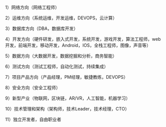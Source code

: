 1）网络方向（网络工程师）

2）运维方向（系统运维，开发运维，DEVOPS，云计算）

3）数据库方向（DBA，数据库开发）

4）开发方向（硬件研发，嵌入式开发，系统开发，游戏开发，算法工程师，web开发，前端开发，移动开发，Android，IOS，全栈工程师，图像，声音等）

5）数据方向（大数据开发，数据挖掘和分析，商务智能）

6）测试方向（测试工程师，自动化测试，持续集成）

7）项目产品方向（产品经理，PM经理，敏捷教练，DEVOPS）

8）安全方向（安全工程师）

9）新型产业（物联网，区块链，AR/VR，人工智能，机器学习）

10）技术管理和架构（架构师，技术Leader，技术经理，CTO）

11）独立开发者，自由职业者